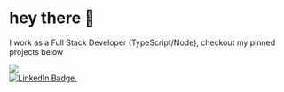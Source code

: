 <h1>
  hey there 👋
</h1>

I work as a Full Stack Developer (TypeScript/Node), checkout my pinned projects below

<img src="https://github-readme-stats.vercel.app/api?username=pillowinacoma&show_icons=true&theme=dark">
<!--<img src="https://github-readme-stats.vercel.app/api/top-langs/?username=pillowinacoma">-->

<div id="badges">
  <a href="https://www.linkedin.com/in/abdelaziz-sbaai/">
    <img src="https://img.shields.io/badge/LinkedIn-blue?style=for-the-badge&logo=linkedin&logoColor=white" alt="LinkedIn Badge"/>
  </a>
  <img src="https://komarev.com/ghpvc/?username=pillowinacoma&style=flat-square&color=blue" alt=""/>
</div>
